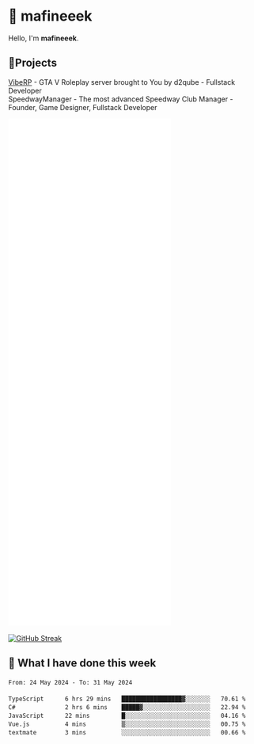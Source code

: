 # 👋 mafineeek
Hello, I'm **mafineeek**.

## 📝Projects

[VibeRP](https://v-rp.pl) - GTA V Roleplay server brought to You by d2qube - Fullstack Developer<br/>
SpeedwayManager - The most advanced Speedway Club Manager - Founder, Game Designer, Fullstack Developer


![](./github-metrics.svg)

[![GitHub Streak](https://streak-stats.demolab.com/?user=mafineeek)](https://git.io/streak-stats)

## 📰 What I have done this week
<!--START_SECTION:waka-->

```txt
From: 24 May 2024 - To: 31 May 2024

TypeScript      6 hrs 29 mins   █████████████████▓░░░░░░░   70.61 %
C#              2 hrs 6 mins    █████▓░░░░░░░░░░░░░░░░░░░   22.94 %
JavaScript      22 mins         █░░░░░░░░░░░░░░░░░░░░░░░░   04.16 %
Vue.js          4 mins          ▒░░░░░░░░░░░░░░░░░░░░░░░░   00.75 %
textmate        3 mins          ░░░░░░░░░░░░░░░░░░░░░░░░░   00.66 %
```

<!--END_SECTION:waka-->
